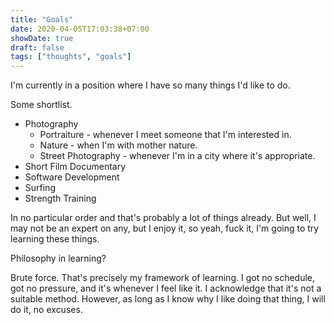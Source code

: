 ```yaml
---
title: "Goals"
date: 2020-04-05T17:03:38+07:00
showDate: true
draft: false
tags: ["thoughts", "goals"]
---
```

I'm currently in a position where I have so many things I'd like to do.

Some shortlist.

* Photography
    - Portraiture - whenever I meet someone that I'm interested in.
    - Nature - when I'm with mother nature.
    - Street Photography - whenever I'm in a city where it's appropriate.
* Short Film Documentary
* Software Development
* Surfing
* Strength Training

In no particular order and that's probably a lot of things already.
But well, I may not be an expert on any, but I enjoy it, so yeah, fuck it, I'm going to try learning these things.

Philosophy in learning?

Brute force.
That's precisely my framework of learning.
I got no schedule, got no pressure, and it's whenever I feel like it.
I acknowledge that it's not a suitable method.
However, as long as I know why I like doing that thing, I will do it, no excuses.
